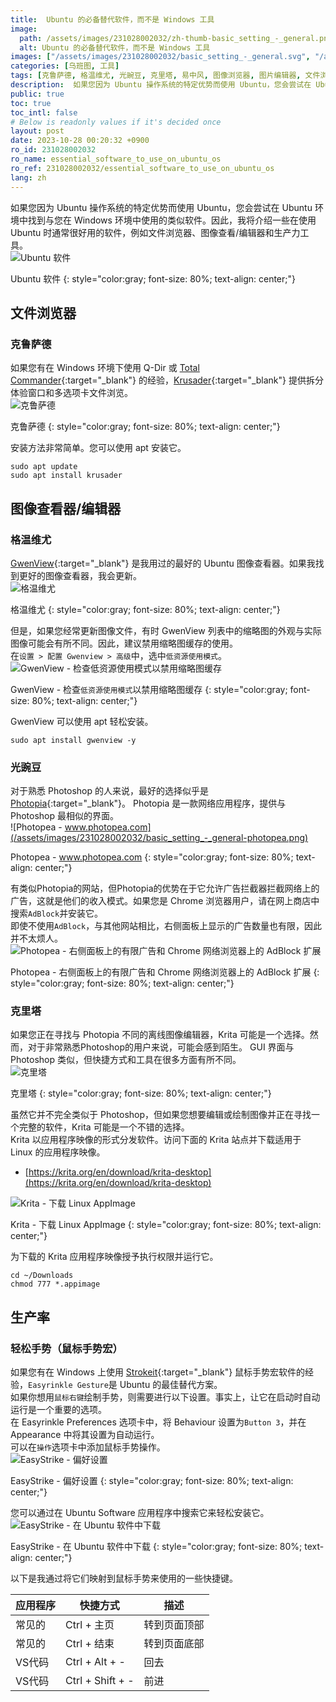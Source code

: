 ```yaml
---
title:  Ubuntu 的必备替代软件，而不是 Windows 工具
image:
  path: /assets/images/231028002032/zh-thumb-basic_setting_-_general.png
  alt: Ubuntu 的必备替代软件，而不是 Windows 工具
images: ["/assets/images/231028002032/basic_setting_-_general.svg", "/assets/images/231028002032/basic_setting_-_general-krusader.png", "/assets/images/231028002032/basic_setting_-_general-gwenview.png", "/assets/images/231028002032/basic_setting_-_general-enable-log-resource-usage-mode.png", "/assets/images/231028002032/basic_setting_-_general-photopea.png", "/assets/images/231028002032/basic_setting_-_general-photopea-adblock.png", "/assets/images/231028002032/basic_setting_-_general-krita.png", "/assets/images/231028002032/basic_setting_-_general-krita-downdlaod-appimage.png", "/assets/images/231028002032/basic_setting_-_general-easystroke.png", "/assets/images/231028002032/basic_setting_-_general-easystroke-download.png"]
categories: [乌班图, 工具]
tags: [克鲁萨德, 格温维尤, 光豌豆, 克里塔, 易中风, 图像浏览器, 图片编辑器, 文件浏览器, 鼠标宏, 乌班图, 工具]
description:  如果您因为 Ubuntu 操作系统的特定优势而使用 Ubuntu，您会尝试在 Ubuntu 环境中找到与您在 Windows 环境中使用的类似软​​件。因此，我将介绍一些在使用 Ubuntu 时通常很好用的软件，例如文件浏览器、图像查看/编辑器和生产力工具。
public: true
toc: true
toc_intl: false
# Below is readonly values if it's decided once
layout: post
date: 2023-10-28 00:20:32 +0900
ro_id: 231028002032
ro_name: essential_software_to_use_on_ubuntu_os
ro_ref: 231028002032/essential_software_to_use_on_ubuntu_os
lang: zh
---
```

如果您因为 Ubuntu 操作系统的特定优势而使用 Ubuntu，您会尝试在 Ubuntu 环境中找到与您在 Windows 环境中使用的类似软​​件。因此，我将介绍一些在使用 Ubuntu 时通常很好用的软件，例如文件浏览器、图像查看/编辑器和生产力工具。  
![Ubuntu 软件](/assets/images/231028002032/basic_setting_-_general.svg)  

Ubuntu 软件
{: style="color:gray; font-size: 80%; text-align: center;"}

## **文件浏览器**
### 克鲁萨德
如果您有在 Windows 环境下使用 Q-Dir 或 [Total Commander](https://www.ghisler.com/download.htm){:target="_blank"} 的经验，[Krusader](https://krusader.org){:target="_blank"} 提供拆分体验窗口和多选项卡文件浏览。  
![克鲁萨德](/assets/images/231028002032/basic_setting_-_general-krusader.png)  

克鲁萨德
{: style="color:gray; font-size: 80%; text-align: center;"}

安装方法非常简单。您可以使用 apt 安装它。  

```shell
sudo apt update
sudo apt install krusader
```
## **图像查看器/编辑器**
### 格温维尤
[GwenView](https://github.com/KDE/gwenview){:target="_blank"} 是我用过的最好的 Ubuntu 图像查看器。如果我找到更好的图像查看器，我会更新。  
![格温维尤](/assets/images/231028002032/basic_setting_-_general-gwenview.png)  

格温维尤
{: style="color:gray; font-size: 80%; text-align: center;"}

但是，如果您经常更新图像文件，有时 GwenView 列表中的缩略图的外观与实际图像可能会有所不同。因此，建议禁用缩略图缓存的使用。  
在`设置 > 配置 Gwenview > 高级`中，选中`低资源使用模式`。  
![GwenView - 检查`低资源使用模式`以禁用缩略图缓存](/assets/images/231028002032/basic_setting_-_general-enable-log-resource-usage-mode.png)  

GwenView - 检查`低资源使用模式`以禁用缩略图缓存
{: style="color:gray; font-size: 80%; text-align: center;"}

GwenView 可以使用 apt 轻松安装。  

```shell
sudo apt install gwenview -y
```
### 光豌豆
对于熟悉 Photoshop 的人来说，最好的选择似乎是 [Photopia](https://www.photopea.com){:target="_blank"}。 Photopia 是一款网络应用程序，提供与 Photoshop 最相似的界面。  
![Photopea - www.photopea.com](/assets/images/231028002032/basic_setting_-_general-photopea.png)  

Photopea - www.photopea.com
{: style="color:gray; font-size: 80%; text-align: center;"}

有类似Photopia的网站，但Photopia的优势在于它允许广告拦截器拦截网络上的广告，这就是他们的收入模式。如果您是 Chrome 浏览器用户，请在网上商店中搜索`AdBlock`并安装它。  
即使不使用`AdBlock`，与其他网站相比，右侧面板上显示的广告数量也有限，因此并不太烦人。  
![Photopea - 右侧面板上的有限广告和 Chrome 网络浏览器上的 AdBlock 扩展](/assets/images/231028002032/basic_setting_-_general-photopea-adblock.png)  

Photopea - 右侧面板上的有限广告和 Chrome 网络浏览器上的 AdBlock 扩展
{: style="color:gray; font-size: 80%; text-align: center;"}

### 克里塔
如果您正在寻找与 Photopia 不同的离线图像编辑器，Krita 可能是一个选择。然而，对于非常熟悉Photoshop的用户来说，可能会感到陌生。 GUI 界面与 Photoshop 类似，但快捷方式和工具在很多方面有所不同。  
![克里塔](/assets/images/231028002032/basic_setting_-_general-krita.png)  

克里塔
{: style="color:gray; font-size: 80%; text-align: center;"}

虽然它并不完全类似于 Photoshop，但如果您想要编辑或绘制图像并正在寻找一个完整的软件，Krita 可能是一个不错的选择。  
Krita 以应用程序映像的形式分发软件。访问下面的 Krita 站点并下载适用于 Linux 的应用程序映像。  
- [https://krita.org/en/download/krita-desktop](https://krita.org/en/download/krita-desktop)

![Krita - 下载 Linux AppImage](/assets/images/231028002032/basic_setting_-_general-krita-downdlaod-appimage.png)  

Krita - 下载 Linux AppImage
{: style="color:gray; font-size: 80%; text-align: center;"}

为下载的 Krita 应用程序映像授予执行权限并运行它。  

```shell
cd ~/Downloads
chmod 777 *.appimage
```
## **生产率**
### 轻松手势（鼠标手势宏）
如果您有在 Windows 上使用 [Strokeit](https://www.tcbmi.com/Strokeit){:target="_blank"} 鼠标手势宏软件的经验，`Easyrinkle Gesture`是 Ubuntu 的最佳替代方案。  
如果你想用`鼠标右键`绘制手势，则需要进行以下设置。事实上，让它在启动时自动运行是一个重要的选项。  
在 Easyrinkle Preferences 选项卡中，将 Behaviour 设置为`Button 3`，并在 Appearance 中将其设置为自动运行。  
可以在`操作`选项卡中添加鼠标手势操作。  
![EasyStrike - 偏好设置](/assets/images/231028002032/basic_setting_-_general-easystroke.png)  

EasyStrike - 偏好设置
{: style="color:gray; font-size: 80%; text-align: center;"}

您可以通过在 Ubuntu Software 应用程序中搜索它来轻松安装它。  
![EasyStrike - 在 Ubuntu 软件中下载](/assets/images/231028002032/basic_setting_-_general-easystroke-download.png)  

EasyStrike - 在 Ubuntu 软件中下载
{: style="color:gray; font-size: 80%; text-align: center;"}

以下是我通过将它们映射到鼠标手势来使用的一些快捷键。  

|应用程序|快捷方式|描述|
| ------- | ---------------- | ----------------- |
|常见的|Ctrl + 主页|转到页面顶部|
|常见的|Ctrl + 结束|转到页面底部|
|VS代码|Ctrl + Alt + -|回去|
|VS代码|Ctrl + Shift + -|前进|

